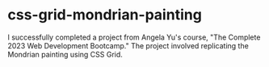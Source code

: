 # css-grid-mondrian-painting
I successfully completed a project from Angela Yu's course, "The Complete 2023 Web Development Bootcamp." The project involved replicating the Mondrian painting using CSS Grid.
